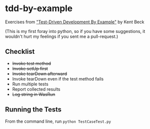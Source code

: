 tdd-by-example
==============

Exercises from ["Test-Driven Development By Example"][1] by Kent Beck

(This is my first foray into python, so if you have some suggestions, it
wouldn't hurt my feelings if you sent me a pull-request.)

Checklist
---------

* ~~Invoke test method~~
* ~~Invoke setUp first~~
* ~~Invoke tearDown afterward~~
* Invoke tearDown even if the test method fails
* Run multiple tests
* Report collected results
* ~~Log string in WasRun~~

Running the Tests
-----------------

From the command line, run `python TestCaseTest.py`

[1]: http://www.amazon.com/Test-Driven-Development-Kent-Beck/dp/0321146530

